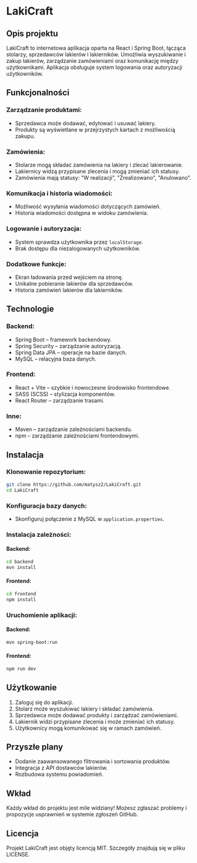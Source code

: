 # LakiCraft

## Opis projektu
LakiCraft to internetowa aplikacja oparta na React i Spring Boot, łącząca stolarzy, sprzedawców lakierów i lakierników. Umożliwia wyszukiwanie i zakup lakierów, zarządzanie zamówieniami oraz komunikację między użytkownikami. Aplikacja obsługuje system logowania oraz autoryzacji użytkowników.

## Funkcjonalności
### Zarządzanie produktami:
- Sprzedawca może dodawać, edytować i usuwać lakiery.
- Produkty są wyświetlane w przejrzystych kartach z możliwością zakupu.

### Zamówienia:
- Stolarze mogą składać zamówienia na lakiery i zlecać lakierowanie.
- Lakiernicy widzą przypisane zlecenia i mogą zmieniać ich statusy.
- Zamówienia mają statusy: "W realizacji", "Zrealizowano", "Anulowano".

### Komunikacja i historia wiadomości:
- Możliwość wysyłania wiadomości dotyczących zamówień.
- Historia wiadomości dostępna w widoku zamówienia.

### Logowanie i autoryzacja:
- System sprawdza użytkownika przez `localStorage`.
- Brak dostępu dla niezalogowanych użytkowników.

### Dodatkowe funkcje:
- Ekran ładowania przed wejściem na stronę.
- Unikalne pobieranie lakierów dla sprzedawców.
- Historia zamówień lakierów dla lakierników.

## Technologie
### Backend:
- Spring Boot – framework backendowy.
- Spring Security – zarządzanie autoryzacją.
- Spring Data JPA – operacje na bazie danych.
- MySQL – relacyjna baza danych.

### Frontend:
- React + Vite – szybkie i nowoczesne środowisko frontendowe.
- SASS (SCSS) – stylizacja komponentów.
- React Router – zarządzanie trasami.

### Inne:
- Maven – zarządzanie zależnościami backendu.
- npm – zarządzanie zależnościami frontendowymi.

## Instalacja
### Klonowanie repozytorium:
```sh
git clone https://github.com/matysz2/LakiCraft.git
cd LakiCraft
```

### Konfiguracja bazy danych:
- Skonfiguruj połączenie z MySQL w `application.properties`.

### Instalacja zależności:
#### Backend:
```sh
cd backend
mvn install
```
#### Frontend:
```sh
cd frontend
npm install
```

### Uruchomienie aplikacji:
#### Backend:
```sh
mvn spring-boot:run
```
#### Frontend:
```sh
npm run dev
```

## Użytkowanie
1. Zaloguj się do aplikacji.
2. Stolarz może wyszukiwać lakiery i składać zamówienia.
3. Sprzedawca może dodawać produkty i zarządzać zamówieniami.
4. Lakiernik widzi przypisane zlecenia i może zmieniać ich statusy.
5. Użytkownicy mogą komunikować się w ramach zamówień.

## Przyszłe plany
- Dodanie zaawansowanego filtrowania i sortowania produktów.
- Integracja z API dostawców lakierów.
- Rozbudowa systemu powiadomień.

## Wkład
Każdy wkład do projektu jest mile widziany! Możesz zgłaszać problemy i propozycje usprawnień w systemie zgłoszeń GitHub.

## Licencja
Projekt LakiCraft jest objęty licencją MIT. Szczegóły znajdują się w pliku LICENSE.

